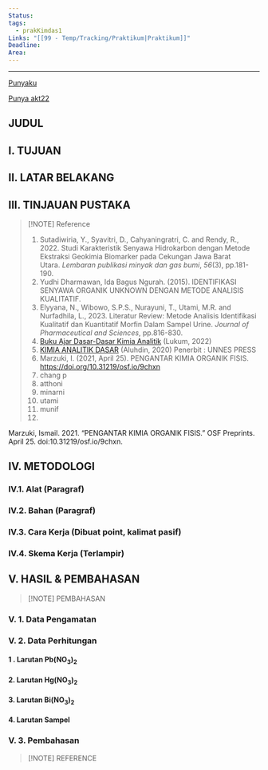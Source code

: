 ```yaml
---
Status: 
tags:
  - prakKimdas1
Links: "[[99 - Temp/Tracking/Praktikum|Praktikum]]"
Deadline: 
Area: 
---
```

---

[Punyaku](https://drive.google.com/drive/folders/1vi2jFx5av1kXOA-7HZQU3nO4bUKSzNJy)

[Punya akt22](https://drive.google.com/drive/folders/1EMtUyoV86TAGhQdoVaHXEoZVBOFGzg-8)
## JUDUL

## I. TUJUAN

## II. LATAR BELAKANG


## III. TINJAUAN PUSTAKA


> [!NOTE] Reference
> 1. Sutadiwiria, Y., Syavitri, D., Cahyaningratri, C. and Rendy, R., 2022. Studi Karakteristik Senyawa Hidrokarbon dengan Metode Ekstraksi Geokimia Biomarker pada Cekungan Jawa Barat Utara. _Lembaran publikasi minyak dan gas bumi_, _56_(3), pp.181-190.
> 2. Yudhi Dharmawan, Ida Bagus Ngurah. (2015). IDENTIFIKASI SENYAWA ORGANIK UNKNOWN DENGAN METODE ANALISIS KUALITATIF. 
> 3. Elyyana, N., Wibowo, S.P.S., Nurayuni, T., Utami, M.R. and Nurfadhila, L., 2023. Literatur Review: Metode Analisis Identifikasi Kualitatif dan Kuantitatif Morfin Dalam Sampel Urine. _Journal of Pharmaceutical and Sciences_, pp.816-830.
> 4. [Buku Ajar Dasar-Dasar Kimia Analitik](https://repository.ung.ac.id/get/karyailmiah/9451/Buku-Ajar-Dasar-Dasar-Kimia-Analitik.pdf) (Lukum, 2022)
>5. [KIMIA ANALITIK DASAR](http://lib.unnes.ac.id/57072/1/Buku%20Ajar%20KIMIA%20ANALITIK%20DASAR_M.%20Alauhdin.pdf) (Aluhdin, 2020) Penerbit : UNNES PRESS
>6. Marzuki, I. (2021, April 25). PENGANTAR KIMIA ORGANIK FISIS. https://doi.org/10.31219/osf.io/9chxn
>7. chang p
>8. atthoni
>9. minarni
>10. utami
>11. munif
>12. 

Marzuki, Ismail. 2021. “PENGANTAR KIMIA ORGANIK FISIS.” OSF Preprints. April 25. doi:10.31219/osf.io/9chxn.
## IV. METODOLOGI

### IV.1. Alat (Paragraf)

### IV.2. Bahan (Paragraf)

### IV.3. Cara Kerja (Dibuat point, kalimat pasif)

### IV.4. Skema Kerja (Terlampir)

## V. HASIL & PEMBAHASAN

> [!NOTE] PEMBAHASAN

### V. 1. Data Pengamatan

### V. 2. Data Perhitungan
#### 1 . Larutan  Pb(NO$_3$)$_2$
#### 2. Larutan Hg(NO$_3$)$_2$

#### 3. Larutan Bi(NO$_3$)$_2$

#### 4. Larutan Sampel

### V. 3. Pembahasan


> [!NOTE] REFERENCE
 